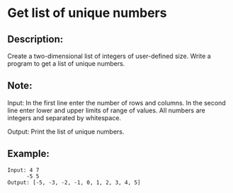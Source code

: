 # Get list of unique numbers

## Description:

Create a two-dimensional list of integers of user-defined size. Write a program to get a list of unique numbers.

## Note:

Input: In the first line enter the number of rows and columns. In the second line enter lower and upper limits of range of values. All numbers are integers and separated by whitespace.

Output: Print the list of unique numbers.

## Example:

```
Input: 4 7
      -5 5
Output: [-5, -3, -2, -1, 0, 1, 2, 3, 4, 5]
```

